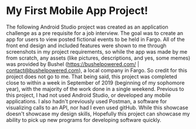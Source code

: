 # My First Mobile App Project!
The following Android Studio project was created as an application challenge as a pre requisite for a job interview. The goal was to create an app for users to view posted fictional events to be held in Fargo. All of the front end design and included features were shown to me through screenshots in my project requirements, so while the app was made by me from scratch, any assets (like pictures, descriptions, and yes, some memes) was provided by Bushel (https://bushelpowered.com/  |  contact@bushelpowered.com), a local company in Fargo. So credit for this project does not go to me. That being said, this project was completed close to within a week in September of 2019 (beginning of my sophomore year), with the majority of the work done in a single weekend. Previous to this project, I had not used Android Studio, or developed any mobile applications. I also hadn't previously used Postman, a software for visualizing calls to an API, nor had I even used gitHub. While this showcase doesn't showcase my design skills, Hopefully this project can showcase my ability to pick up new programs for developing software quickly. 
